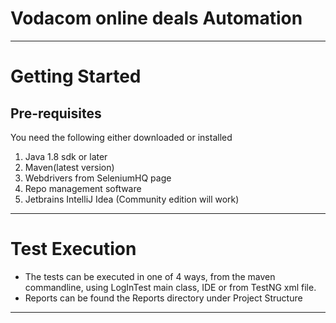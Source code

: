 # Vodacom online deals Automation

---
# Getting Started
## Pre-requisites
You need the following either downloaded or installed
1. Java 1.8 sdk or later
2. Maven(latest version)
3. Webdrivers from SeleniumHQ page
4. Repo management software
5. Jetbrains IntelliJ Idea (Community edition will work)
-----------
# Test Execution
* The tests can be executed in one of 4 ways, from the maven commandline, using LogInTest main class, IDE or from TestNG xml file.
* Reports can be found the Reports directory under Project Structure

-------
